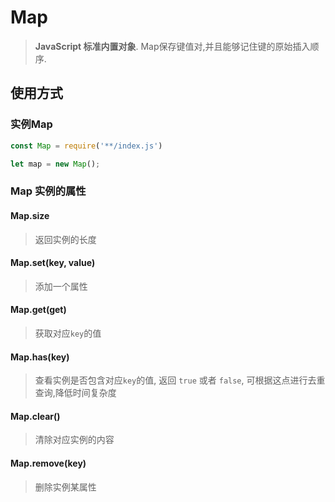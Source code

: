 # Map
> **JavaScript 标准内置对象**.
> Map保存键值对,并且能够记住键的原始插入顺序.

## 使用方式
### 实例Map
```js
const Map = require('**/index.js')

let map = new Map();
```
### Map 实例的属性
#### Map.size
> 返回实例的长度
#### Map.set(key, value)
> 添加一个属性
#### Map.get(get)
> 获取对应`key`的值
#### Map.has(key)
> 查看实例是否包含对应`key`的值, 返回 `true` 或者 `false`, 可根据这点进行去重查询,降低时间复杂度
#### Map.clear()
> 清除对应实例的内容
#### Map.remove(key)
> 删除实例某属性